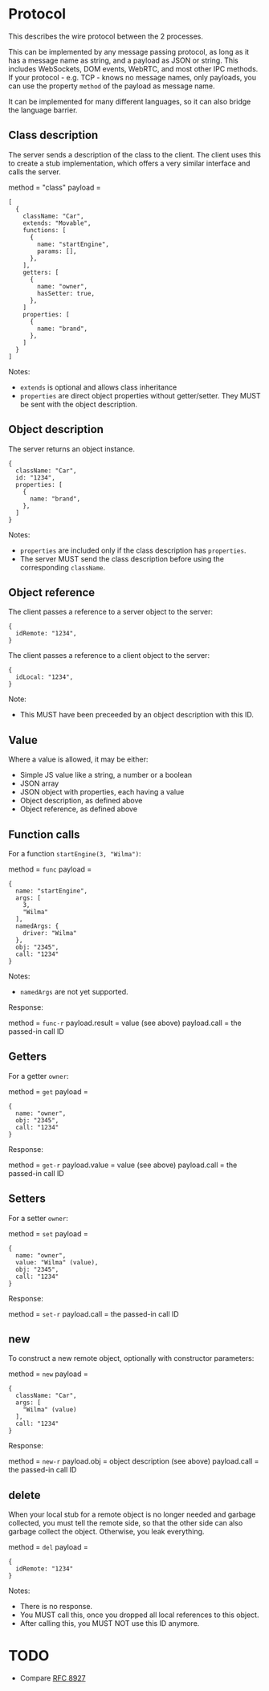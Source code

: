 # Protocol

This describes the wire protocol between the 2 processes.

This can be implemented by any message passing protocol, as long as it has a message name as string, and a payload as JSON or string. This includes WebSockets, DOM events, WebRTC, and most other IPC methods. If your protocol - e.g. TCP - knows no message names, only payloads, you can use the property `method` of the payload as message name.

It can be implemented for many different languages, so it can also bridge the language barrier.

## Class description

The server sends a description of the class to the client. The client uses this to create a stub implementation, which offers a very similar interface and calls the server.

method = "class"
payload =
```
[
  {
    className: "Car",
    extends: "Movable",
    functions: [
      {
        name: "startEngine",
        params: [],
      },
    ],
    getters: [
      {
        name: "owner",
        hasSetter: true,
      },
    ]
    properties: [
      {
        name: "brand",
      },
    ]
  }
]
```

Notes:
* `extends` is optional and allows class inheritance
* `properties` are direct object properties without getter/setter. They MUST be sent with the object description.

## Object description

The server returns an object instance.

```
{
  className: "Car",
  id: "1234",
  properties: [
    {
      name: "brand",
    },
  ]
}
```

Notes:
* `properties` are included only if the class description has `properties`.
* The server MUST send the class description before using the corresponding `className`.

## Object reference

The client passes a reference to a server object to the server:

```
{
  idRemote: "1234",
}
```

The client passes a reference to a client object to the server:

```
{
  idLocal: "1234",
}
```

Note:
* This MUST have been preceeded by an object description with this ID.

## Value

Where a value is allowed, it may be either:
* Simple JS value like a string, a number or a boolean
* JSON array
* JSON object with properties, each having a value
* Object description, as defined above
* Object reference, as defined above

## Function calls

For a function `startEngine(3, "Wilma")`:

method = `func`
payload =
```
{
  name: "startEngine",
  args: [
    3,
    "Wilma"
  ],
  namedArgs: {
    driver: "Wilma"
  },
  obj: "2345",
  call: "1234"
}
```

Notes:
* `namedArgs` are not yet supported.

Response:

method = `func-r`
payload.result = value (see above)
payload.call = the passed-in call ID

## Getters

For a getter `owner`:

method = `get`
payload =
```
{
  name: "owner",
  obj: "2345",
  call: "1234"
}
```

Response:

method = `get-r`
payload.value = value (see above)
payload.call = the passed-in call ID

## Setters

For a setter `owner`:

method = `set`
payload =
```
{
  name: "owner",
  value: "Wilma" (value),
  obj: "2345",
  call: "1234"
}
```

Response:

method = `set-r`
payload.call = the passed-in call ID

## new

To construct a new remote object, optionally with constructor parameters:

method = `new`
payload =
```
{
  className: "Car",
  args: [
    "Wilma" (value)
  ],
  call: "1234"
}
```

Response:

method = `new-r`
payload.obj = object description (see above)
payload.call = the passed-in call ID

## delete

When your local stub for a remote object is no longer needed and garbage collected, you must tell the remote side, so that the other side can also garbage collect the object. Otherwise, you leak everything.

method = `del`
payload =
```
{
  idRemote: "1234"
}
```

Notes:
* There is no response.
* You MUST call this, once you dropped all local references to this object.
* After calling this, you MUST NOT use this ID anymore.


# TODO

* Compare [RFC 8927](https://www.rfc-editor.org/rfc/rfc8927.html)

